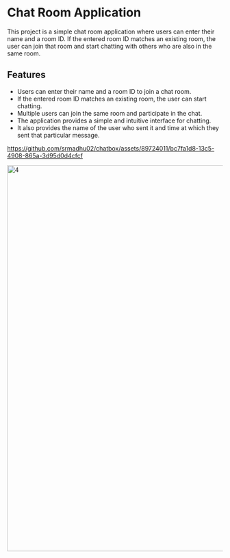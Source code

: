 # Chat Room Application

This project is a simple chat room application where users can enter their name and a room ID. If the entered room ID matches an existing room, the user can join that room and start chatting with others who are also in the same room.

## Features
* Users can enter their name and a room ID to join a chat room.
* If the entered room ID matches an existing room, the user can start chatting.
* Multiple users can join the same room and participate in the chat.
* The application provides a simple and intuitive interface for chatting.
* It also provides the name of the user who sent it and time at which they sent that particular message.

https://github.com/srmadhu02/chatbox/assets/89724011/bc7fa1d8-13c5-4908-865a-3d95d0d4cfcf
  
<img width="902" alt="4" src="https://github.com/srmadhu02/chatbox/assets/89724011/ec462293-1ece-4eb8-ac7d-49e39bc7f233">





